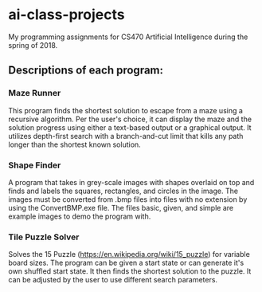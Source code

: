 # ai-class-projects
My programming assignments for CS470 Artificial Intelligence during the spring of 2018.

## Descriptions of each program:

### Maze Runner
This program finds the shortest solution to escape from a maze using a recursive algorithm. Per the user's choice, it can display the maze and the solution progress using either a text-based output or a graphical output. It utilizes depth-first search with a branch-and-cut limit that kills any path longer than the shortest known solution.

### Shape Finder
A program that takes in grey-scale images with shapes overlaid on top and finds and labels the squares, rectangles, and circles in the image. The images must be converted from .bmp files into files with no extension by using the ConvertBMP.exe file. The files basic, given, and simple are example images to demo the program with.

### Tile Puzzle Solver
Solves the 15 Puzzle (https://en.wikipedia.org/wiki/15_puzzle) for variable board sizes. The program can be given a start state or can generate it's own shuffled start state. It then finds the shortest solution to the puzzle. It can be adjusted by the user to use different search parameters.
